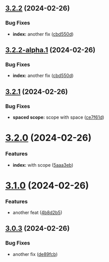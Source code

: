 ## [3.2.2](https://github.com/allanpena/semver/compare/v3.2.1...v3.2.2) (2024-02-26)


### Bug Fixes

* **index:** another fix ([cbd550d](https://github.com/allanpena/semver/commit/cbd550d924564d894a4dfb7bbbb63043061d65ca))

## [3.2.2-alpha.1](https://github.com/allanpena/semver/compare/v3.2.1...v3.2.2-alpha.1) (2024-02-26)


### Bug Fixes

* **index:** another fix ([cbd550d](https://github.com/allanpena/semver/commit/cbd550d924564d894a4dfb7bbbb63043061d65ca))

## [3.2.1](https://github.com/allanpena/semver/compare/v3.2.0...v3.2.1) (2024-02-26)


### Bug Fixes

* **spaced scope:** scope with space ([ce7f61d](https://github.com/allanpena/semver/commit/ce7f61df299048c43450dc51cf9ba176002cab99))

# [3.2.0](https://github.com/allanpena/semver/compare/v3.1.0...v3.2.0) (2024-02-26)


### Features

* **index:** with scope ([5aaa3eb](https://github.com/allanpena/semver/commit/5aaa3ebe753ac9392a19824caad74a0fd1343a98))

# [3.1.0](https://github.com/allanpena/semver/compare/v3.0.3...v3.1.0) (2024-02-26)


### Features

* another feat ([4b8d2b5](https://github.com/allanpena/semver/commit/4b8d2b5bf0adc3a915babba97df2c397e0fa33ed))

## [3.0.3](https://github.com/allanpena/semver/compare/v3.0.2...v3.0.3) (2024-02-26)


### Bug Fixes

* another fix ([de89fcb](https://github.com/allanpena/semver/commit/de89fcb55e2dbba185e259b578cd9e7ffead4306))
